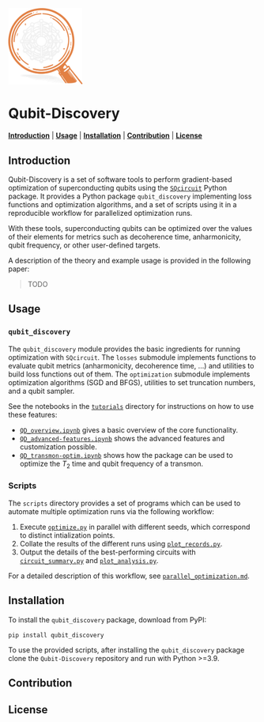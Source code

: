 <picture>
  <source media="(prefers-color-scheme: dark)" srcset="pics/dark_logo_qd.png">
  <source media="(prefers-color-scheme: light)" srcset="pics/light_logo_qd.png">
  <img alt="Logo image" src="pics/dark_logo_qd.png" width="150" height="auto">
</picture>

# Qubit-Discovery
[**Introduction**](##Introduction)
| [**Usage**](##Usage)
| [**Installation**](##Installation)
| [**Contribution**](##Contribution)
| [**License**](##License)

## Introduction

Qubit-Discovery is a set of software tools to perform gradient-based optimization of superconducting qubits using the [`SQcircuit`](https://github.com/stanfordLINQS/SQcircuit) Python package. It provides a Python package `qubit_discovery` implementing loss functions and optimization algorithms, and a set of scripts using it in a reproducible workflow for parallelized optimization runs.

With these tools, superconducting qubits can be optimized over the values of their elements for metrics such as decoherence time, anharmonicity, qubit frequency, or other user-defined targets.

A description of the theory and example usage is provided in the following paper:
> TODO

## Usage

### `qubit_discovery`

The `qubit_discovery` module provides the basic ingredients for running optimization with `SQcircuit`. The `losses` submodule implements functions to evaluate qubit metrics (anharmonicity, decoherence time, …) and utilities to build loss functions out of them. The `optimization` submodule implements optimization algorithms (SGD and BFGS), utilities to set truncation numbers, and a qubit sampler.

See the notebooks in the [`tutorials`](tutorials/) directory for instructions on how to use these features:
- [`QD_overview.ipynb`](tutorials/QD_overview.ipynb) gives a basic overview of the core functionality.
- [`QD_advanced-features.ipynb`](tutorials/QD_advanced-features.ipynb) shows the advanced features and customization possible.
- [`QD_transmon-optim.ipynb`](tutorials/QD_transmon-optim.ipynb) shows how the package can be used to optimize the $T_2$ time and qubit frequency of a transmon.

### Scripts

The `scripts` directory provides a set of programs which can be used to automate multiple optimization runs via the following workflow:
1. Execute [`optimize.py`](scripts/optimize.py) in parallel with different seeds, which correspond to distinct intialization points.
2. Collate the results of the different runs using [`plot_records.py`](scripts/plot_records.py).
3. Output the details of the best-performing circuits with [`circuit_summary.py`](scripts/circuit_summary.py) and [`plot_analysis.py`](scripts/plot_analysis.py).

For a detailed description of this workflow, see [`parallel_optimization.md`](tutorials/parallel_optimization.md).

## Installation

To install the `qubit_discovery` package, download from  PyPI:
```
pip install qubit_discovery
```

To use the provided scripts, after installing the `qubit_discovery` package clone the `Qubit-Discovery` repository and run with Python >=3.9. 

## Contribution

## License
